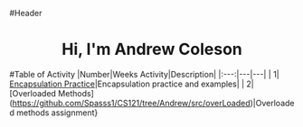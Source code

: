 #Header
<h1 align = "center"> Hi, I'm Andrew Coleson </h1>

#Table of Activity
|Number|Weeks Activity|Description|
|:---:|---|---|
| 1| [Encapsulation Practice](https://github.com/Spasss1/CS121/tree/Andrew/src/encapsulationPractice)|Encapsulation practice and examples|
| 2| [Overloaded Methods] (https://github.com/Spasss1/CS121/tree/Andrew/src/overLoaded)|Overloaded methods assignment}
